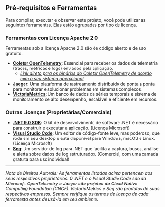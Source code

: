 ## Pré-requisitos e Ferramentas

Para compilar, executar e observar este projeto, você pode utilizar as seguintes ferramentas. 
Elas estão agrupadas por tipo de licença.

### Ferramentas com Licença Apache 2.0

Ferramentas sob a licença Apache 2.0 são de código aberto e de uso gratuito.

-   **[Coletor OpenTelemetry](https://opentelemetry.io/docs/collector/)**: Essencial para receber os dados de telemetria (traces, métricas e logs) enviados pela aplicação.
    - *[Link direto para os binários do Coletor OpenTelemetry de acordo com o seu sistema operacional](https://github.com/open-telemetry/opentelemetry-collector-releases/releases)*
-   **[Jaeger](https://www.jaegertracing.io/)**: Uma plataforma de rastreamento distribuído de ponta a ponta para monitorar e solucionar problemas em sistemas complexos.
-   **[VictoriaMetrics](https://victoriametrics.com/)**: Um banco de dados de séries temporais e sistema de monitoramento de alto desempenho, escalável e eficiente em recursos.

### Outras Licenças (Proprietárias/Comerciais)

-   **[.NET 9.0 SDK](https://dotnet.microsoft.com/download/dotnet/9.0)**: O kit de desenvolvimento de software .NET é necessário para construir e executar a aplicação. (Licença Microsoft)
-   **[Visual Studio Code](https://code.visualstudio.com/)**: Um editor de código-fonte leve, mas poderoso, que roda em seu desktop e está disponível para Windows, macOS e Linux. (Licença Microsoft)
-   **[Seq](https://datalust.co/seq)**: Um servidor de log para .NET que facilita a captura, busca, análise e alerta sobre dados de log estruturados. (Comercial, com uma camada gratuita para uso individual)

---

*Nota de Direitos Autorais: As ferramentas listadas acima pertencem aos seus respectivos proprietários. O .NET e o Visual Studio Code são da Microsoft. OpenTelemetry e Jaeger são projetos da Cloud Native Computing Foundation (CNCF). VictoriaMetrics e Seq são produtos de suas respectivas empresas. Sempre verifique os termos de licença de cada ferramenta antes de usá-la em seu ambiente.*